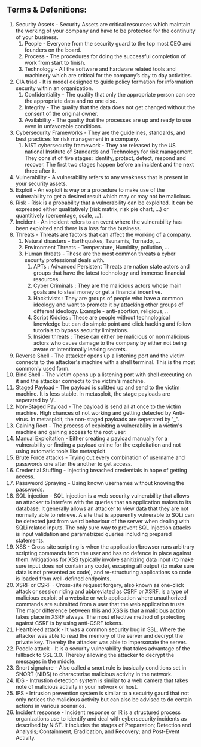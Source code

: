 <h2>Terms & Defenitions:</h2>

1. Security Assets - Security Assets are critical resources which maintain the working of your company and have to be protected for the continuity of your business.
    1. People - Everyone from the security guard to the top most CEO and founders on the board.
    2. Process - The procedures for doing the successful completion of work from start to finish.
    3. Technology - All the software and hardware related tools and machinery which are critical for the company’s day to day activities.
2. CIA triad - It is model designed to guide policy formation for information security within an organization.
    1. Confidentiality - The quality that only the appropriate person can see the appropriate data and no one else.
    2. Integrity - The quality that the data does not get changed without the consent of the original owner.
    3. Availability - The quality that the processes are up and ready to use even in unfavorable conditions.
3. Cybersecurity Frameworks - They are the guidelines, standards, and best practices for risk management in a company.
    1. NIST cybersecurity framework - They are released by the US national Institute of Standards and Technology for risk management. They consist of five stages: identify, protect, detect, respond and recover. The first two stages happen before an incident and the next three after it.
4. Vulnerability - A vulnerability refers to any weakness that is present in your security assets.
5. Exploit - An exploit is way or a procedure to make use of the vulnerability to get a desired result which may or may not be malicious.
6. Risk - Risk is a probability that a vulnerability can be exploited. It can be expressed either qualitatively (risk matrix, risk pie chart, ...) or quantitively (percentage, scale, ...).
7. Incident - An incident refers to an event where the vulnerability has been exploited and there is a loss for the business.
8. Threats - Threats are factors that can affect the working of a company.
    1. Natural disasters - Earthquakes, Tsunamis, Tornado, …
    2. Environment Threats - Temperature, Humidity, pollution, …
    3. Human threats - These are the most common threats a cyber security professional deals with.
        1. APTs : Advanced Persistent Threats are nation state actors and groups that have the latest technology and immense financial resources.
        2. Cyber Criminals : They are the malicious actors whose main goals are to steal money or get a financial incentive.
        3. Hacktivists : They are groups of people who have a common ideology and want to promote it by attacking other groups of different ideology. Example - anti-abortion, religious, ..
        4. Script Kiddies : These are people without technological knowledge but can do simple point and click hacking and follow tutorials to bypass security limitations.
        5. Insider threats : These can either be malicious or non malicious actors who cause damage to the company by either not being aware or intentionally leaking secrets.
9. Reverse Shell - The attacker opens up a listening port and the victim connects to the attacker's machine with a shell terminal. This is the most commonly used form.
10. Bind Shell -  The victim opens up a listening port with shell executing on it and the attacker connects to the victim's machine.
11. Staged Payload - The payload is splitted up and send to the victim machine. It is less stable. In metasploit, the stage payloads are seperated by '/'.
12. Non-Staged Payload - The payload is send all at once to the victim machine. High chances of not working and getting detected by Anti-virus. In metasploit, the non-staged payloads are seperated by '_".
13. Gaining Root - The process of exploiting a vulnerability in a victim's machine and gaining access to the root user.
14. Manual Exploitation - Either creating a payload manually for a vulnerability or finding a payload online for the exploitation and not using automatic tools like metasploit.
15. Brute Force attacks - Trying out every combination of username and passwords one after the another to get access.
16. Credential Stuffing - Injecting breached credentials in hope of getting access.
17. Passweord Spraying - Using known usernames without knowing the passwords. 
18. SQL injection - SQL injection is a web security vulnerability that allows an attacker to interfere with the queries that an application makes to its database. It generally allows an attacker to view data that they are not normally able to retrieve. A site that is apparently vulnerable to SQLi can be detected just from weird behaviour of the server when dealing with SQLi related inputs. The only sure way to prevent SQL Injection attacks is input validation and parametrized queries including prepared statements.
19. XSS - Cross site scripting is when the application/browser runs arbitrary scripting commands from the user and has no defence in place against them. Mitigations for XSS typically involve sanitizing data input (to make sure input does not contain any code), escaping all output (to make sure data is not presented as code), and re-structuring applications so code is loaded from well-defined endpoints.
20. XSRF or CSRF - Cross-site request forgery, also known as one-click attack or session riding and abbreviated as CSRF or XSRF, is a type of malicious exploit of a website or web application where unauthorized commands are submitted from a user that the web application trusts. The major difference between this and XSS is that a malicious action takes place in XSRF always. The most effective method of protecting against CSRF is by using anti-CSRF tokens.
21. Heartbleed attack - It was a common security bug in SSL. Where the attacker was able to read the memory of the server and decrypt the private key. Thereby the attacker was able to impersonate the server.
22. Poodle attack - It is a security vulnerability that takes advantage of the fallback to SSL 3.0. Thereby allowing the attacker to decrypt the messages in the middle.
23. Snort signature - Also called a snort rule is basically conditions set in SNORT (NIDS) to characterise malicious activity in the network.
24. IDS - Intrustion detection system is similar to a web camera that takes note of malicious activity in your network or host.
25. IPS - Intrusion prevention system is similar to a secuirty gaurd that not only notices the malicious activity but can also be advised to do certain actions in various scenarios.
26. Incident response - Incident response or IR is a structured process organizations use to identify and deal with cybersecurity incidents as described by NIST. It includes the stages of Preparation; Detection and Analysis; Containment, Eradication, and Recovery; and Post-Event Activity.
